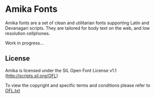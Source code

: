 Amika Fonts
======================

Amika fonts are a set of clean and utilitarian fonts supporting Latin and Devanagari scripts.
They are tailored for body text on the web, and low resolution cellphones.

Work in progress...

## License

Amika is licensed under the SIL Open Font License v1.1 (<http://scripts.sil.org/OFL>)

To view the copyright and specific terms and conditions please refer to [OFL.txt](https://github.com/impallari/Amika-Devanagari-Fonts/blob/master/OFL.txt)
